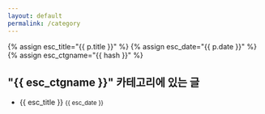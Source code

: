 ```yaml
---
layout: default
permalink: /category
---
```

{% assign esc_title="{{ p.title }}" %}
{% assign esc_date="{{ p.date }}" %}
{% assign esc_ctgname="{{ hash }}" %}

<div id="post-list">
  <h2 class="title is-2">"{{ esc_ctgname }}" 카테고리에 있는 글</h2>
  <ul>
    <li v-for="p in posts" v-if="p.category.indexOf(hash) != -1">
      <a v-bind:href="p.url">{{ esc_title }}</a> <small>{{ esc_date }}</small>
    </li>
  </ul>
</div>

<script>
var hash = decodeURI(window.location.hash.substr(1));

var postList = new Vue({
  el: '#post-list',
  data: {
    posts: []
  }
});

axios.get('/posts.json')
  .then(function (response) {
    postList.posts = response.data.posts;
  })
  .catch(function (error) {
    console.log(error);
  });
</script>
